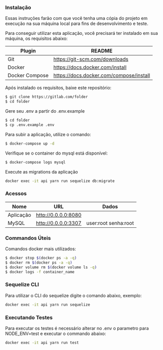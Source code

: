 ### Instalação
Essas instruções farão com que você tenha uma cópia do projeto em execução na sua máquina local para fins de desenvolvimento e teste.

Para conseguir utilizar esta aplicação, você precisará ter instalado em sua máquina, os requisitos abaixo:

| Plugin | README |
| ------ | ------ |
| Git | https://git-scm.com/downloads |
| Docker | https://docs.docker.com/install |
| Docker Compose | https://docs.docker.com/compose/install |

Após instalado os requisitos, baixe este repositório:
```sh
$ git clone https://gitlab.com/folder
$ cd folder
```

Gere seu .env a partir do .env.example
```sh
$ cd folder
$ cp .env.example .env
```

Para subir a aplicação, utilize o comando:
```sh
$ docker-compose up -d 
```

Verifique se o container do mysql está disponível:
```sh
$ docker-compose logs mysql
```

Execute as migrations da aplicação
```sh
docker exec -it api yarn run sequelize db:migrate
```
### Acessos
| Nome | URL | Dados|
| ------ | ------ |------ |
| Aplicação | http://0.0.0.0:8080 | |
| MySQL | http://0.0.0.0:3307 | user:root senha:root |

### Commandos Úteis
Comandos docker mais utilizados:
```sh
$ docker stop $(docker ps -a -q)
$ docker rm $(docker ps -a -q)
$ docker volume rm $(docker volume ls -q)
$ docker logs -f container_name
```

### Sequelize CLI
Para utilizar o CLI do sequelize digite o comando abaixo, exemplo:
```sh
docker exec -it api yarn run sequelize
```

### Executando Testes
Para executar os testes é necessário alterar no .env o parametro para NODE_ENV=test e executar o commando abaixo:
```sh
docker exec -it api yarn run test
```

